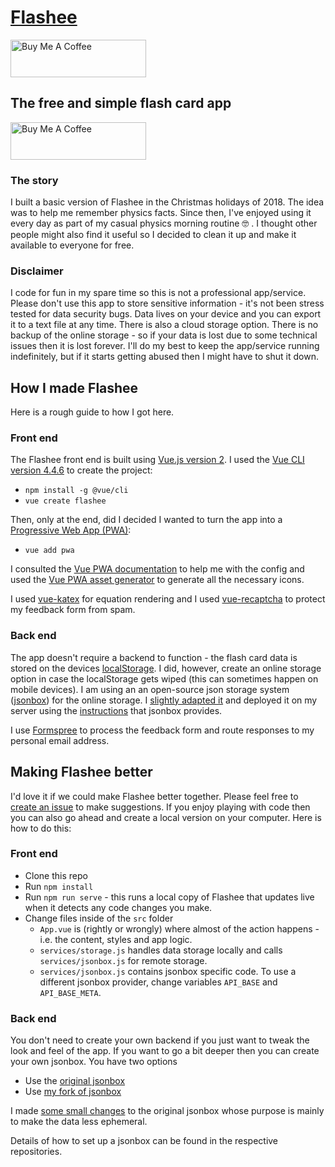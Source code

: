 # [Flashee](https://flashee.lilley.io/)

<a href="https://flashee.lilley.io/" target="_blank"><img src="https://flashee.lilley.io/img/logo.441e7873.svg" alt="Buy Me A Coffee" style="height: 60px !important;width: 217px !important;" ></a>

## The free and simple flash card app

<a href="https://www.buymeacoffee.com/mklilley" target="_blank"><img src="https://cdn.buymeacoffee.com/buttons/v2/default-yellow.png" alt="Buy Me A Coffee" style="height: 60px !important;width: 217px !important;" ></a>

### The story

I built a basic version of Flashee in the Christmas holidays of 2018. The idea was to help me remember physics facts. Since then, I've enjoyed using it every day as part of my casual physics morning routine 🤓 . I thought other people might also find it useful so I decided to clean it up and make it available to everyone for free.

### Disclaimer

I code for fun in my spare time so this is not a professional app/service. Please don't use this app to store sensitive information - it's not been stress tested for data security bugs. Data lives on your device and you can export it to a text file at any time. There is also a cloud storage option. There is no backup of the online storage - so if your data is lost due to some technical issues then it is lost forever. I'll do my best to keep the app/service running indefinitely, but if it starts getting abused then I might have to shut it down.

## How I made Flashee

Here is a rough guide to how I got here.

### Front end

The Flashee front end is built using [Vue.js version 2](https://vuejs.org/v2/guide/). I used the [Vue CLI version 4.4.6](https://cli.vuejs.org/) to create the project:

- `npm install -g @vue/cli`
- `vue create flashee`

Then, only at the end, did I decided I wanted to turn the app into a [Progressive Web App (PWA)](https://web.dev/progressive-web-apps/):

- `vue add pwa`

I consulted the [Vue PWA documentation](https://cli.vuejs.org/core-plugins/pwa.html#configuration) to help me with the config and used the [Vue PWA asset generator](https://github.com/jcalixte/vue-pwa-asset-generator) to generate all the necessary icons.

I used [vue-katex](https://github.com/lucpotage/vue-katex) for equation rendering and I used [vue-recaptcha](https://github.com/DanSnow/vue-recaptcha) to protect my feedback form from spam.

### Back end

The app doesn't require a backend to function - the flash card data is stored on the devices [localStorage](https://blog.logrocket.com/the-complete-guide-to-using-localstorage-in-javascript-apps-ba44edb53a36/). I did, however, create an online storage option in case the localStorage gets wiped (this can sometimes happen on mobile devices). I am using an an open-source json storage system ([jsonbox](https://jsonbox.io/)) for the online storage. I [slightly adapted it](https://github.com/mklilley/jsonbox/) and deployed it on my server using the [instructions](https://github.com/mklilley/jsonbox#how-to-run-locally) that jsonbox provides.

I use [Formspree](https://formspree.io/) to process the feedback form and route responses to my personal email address.

## Making Flashee better

I'd love it if we could make Flashee better together. Please feel free to [create an issue](https://github.com/mklilley/flashee/issues) to make suggestions. If you enjoy playing with code then you can also go ahead and create a local version on your computer. Here is how to do this:

### Front end

- Clone this repo
- Run `npm install`
- Run `npm run serve` - this runs a local copy of Flashee that updates live when it detects any code changes you make.
- Change files inside of the `src` folder
  - `App.vue` is (rightly or wrongly) where almost of the action happens - i.e. the content, styles and app logic.
  - `services/storage.js` handles data storage locally and calls `services/jsonbox.js` for remote storage.
  - `services/jsonbox.js` contains jsonbox specific code. To use a different jsonbox provider, change variables `API_BASE` and `API_BASE_META`.

### Back end

You don't need to create your own backend if you just want to tweak the look and feel of the app. If you want to go a bit deeper then you can create your own jsonbox. You have two options

- Use the [original jsonbox](https://github.com/vasanthv/jsonbox)
- Use [my fork of jsonbox](https://github.com/mklilley/jsonbox)

I made [some small changes](https://github.com/vasanthv/jsonbox/compare/master...mklilley:master) to the original jsonbox whose purpose is mainly to make the data less ephemeral.

Details of how to set up a jsonbox can be found in the respective repositories.
